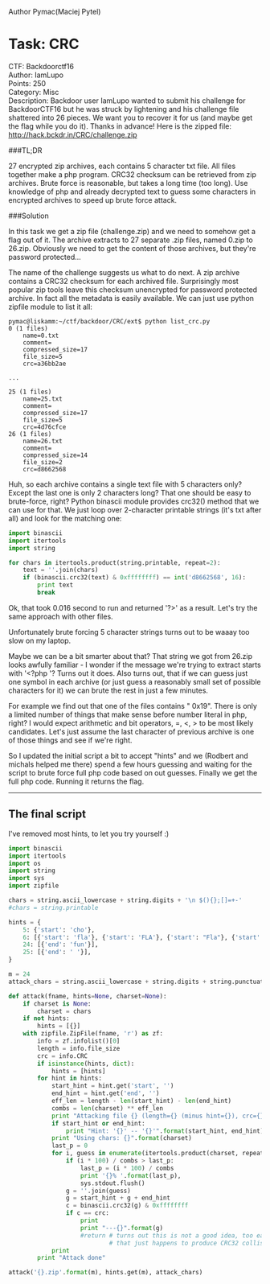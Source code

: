 Author Pymac(Maciej Pytel)

# Task: CRC

CTF: Backdoorctf16  
Author: IamLupo  
Points: 250  
Category: Misc  
Description:
Backdoor user IamLupo wanted to submit his challenge for BackdoorCTF16 but he was struck by lightening and his challenge file shattered into 26 pieces. We want you to recover it for us (and maybe get the flag while you do it). Thanks in advance! Here is the zipped file:
http://hack.bckdr.in/CRC/challenge.zip

###TL;DR

27 encrypted zip archives, each contains 5 character txt file. All files
together make a php program. CRC32 checksum can be retrieved from zip archives.
Brute force is reasonable, but takes a long time (too long).
Use knowledge of php and already decrypted text to guess some characters in
encrypted archives to speed up brute force attack.

###Solution

In this task we get a zip file (challenge.zip) and we need to somehow get a
flag out of it. The archive extracts to 27 separate .zip files, named 0.zip
to 26.zip. Obviously we need to get the content of those archives, but they're
password protected...

The name of the challenge suggests us what to do next. A zip archive contains
a CRC32 checksum for each archived file. Surprisingly most popular zip tools
leave this checksum unencrypted for password protected archive. In fact all
the metadata is easily available. We can just use python zipfile module to list
it all:
```shell
pymac@liskamm:~/ctf/backdoor/CRC/ext$ python list_crc.py
0 (1 files)
    name=0.txt
    comment=
    compressed_size=17
    file_size=5
    crc=a36bb2ae

...

25 (1 files)
    name=25.txt
    comment=
    compressed_size=17
    file_size=5
    crc=4d76cfce
26 (1 files)
    name=26.txt
    comment=
    compressed_size=14
    file_size=2
    crc=d8662568
```

Huh, so each archive contains a single text file with 5 characters only?
Except the last one is only 2 characters long? That one should be easy to
brute-force, right? Python binascii module provides crc32() method that we
can use for that. We just loop over 2-character printable strings (it's txt after
all) and look for the matching one:

```python
import binascii
import itertools
import string

for chars in itertools.product(string.printable, repeat=2):
    text = ''.join(chars)
    if (binascii.crc32(text) & 0xffffffff) == int('d8662568', 16):
        print text
        break
```
Ok, that took 0.016 second to run and returned '?>' as a result. Let's try the
same approach with other files.

Unfortunately brute forcing 5 character strings turns out to be waaay too slow on my laptop.

Maybe we can be a bit smarter about that? That string we got from 26.zip looks
awfully familiar - I wonder if the message we're trying to extract starts with
'<?php '? Turns out it does. Also turns out, that if we can guess just one symbol
in each archive (or just guess a reasonably small set of possible characters for
it) we can brute the rest in just a few minutes.

For example we find out that one of the files contains " 0x19". There is only a limited
number of things that make sense before number literal in php, right? I would expect
arithmetic and bit operators, =, <, > to be most likely candidates. Let's just assume
the last character of previous archive is one of those things and see if we're right.

So I updated the initial script a bit to accept "hints" and we (Rodbert and michals helped
me there) spend a few hours guessing and waiting for the script to brute force
full php code based on out guesses. Finally we get the full php code.
Running it returns the flag.

---

## The final script
I've removed most hints, to let you try yourself :)
```python
import binascii
import itertools
import os
import string
import sys
import zipfile

chars = string.ascii_lowercase + string.digits + '\n $(){};[]=+-'
#chars = string.printable

hints = {
    5: {'start': 'cho'},
    6: [{'start': 'fla'}, {'start': 'FLA'}, {'start': "Fla"}, {'start': 'the'}, {'start': 'The'}, {'start': 'THE'}],
    24: [{'end': 'fun'}],
    25: [{'end': ' '}],
}

m = 24
attack_chars = string.ascii_lowercase + string.digits + string.punctuation + ' '

def attack(fname, hints=None, charset=None):
    if charset is None:
        charset = chars
    if not hints:
        hints = [{}]
    with zipfile.ZipFile(fname, 'r') as zf:
        info = zf.infolist()[0]
        length = info.file_size
        crc = info.CRC
        if isinstance(hints, dict):
            hints = [hints]
        for hint in hints:
            start_hint = hint.get('start', '')
            end_hint = hint.get('end', '')
            eff_len = length - len(start_hint) - len(end_hint)
            combs = len(charset) ** eff_len
            print "Attacking file {} (length={} (minus hint={}), crc={}, combinations={})".format(fname, length, eff_len, crc, combs)
            if start_hint or end_hint:
                print "Hint: '{}' -- '{}'".format(start_hint, end_hint)
            print "Using chars: {}".format(charset)
            last_p = 0
            for i, guess in enumerate(itertools.product(charset, repeat=eff_len)):
                if (i * 100) / combs > last_p:
                    last_p = (i * 100) / combs
                    print '{}% '.format(last_p),
                    sys.stdout.flush()
                g = ''.join(guess)
                g = start_hint + g + end_hint
                c = binascii.crc32(g) & 0xffffffff
                if c == crc:
                    print
                    print "---{}".format(g)
                    #return # turns out this is not a good idea, too easy to stop on wrong string
                            # that just happens to produce CRC32 collision
            print
        print "Attack done"

attack('{}.zip'.format(m), hints.get(m), attack_chars)
```
